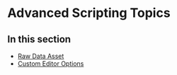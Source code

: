 # Advanced Scripting Topics

## In this section

* [Raw Data Asset](raw-data-asset.md)
* [Custom Editor Options](custom-editor-options.md)
